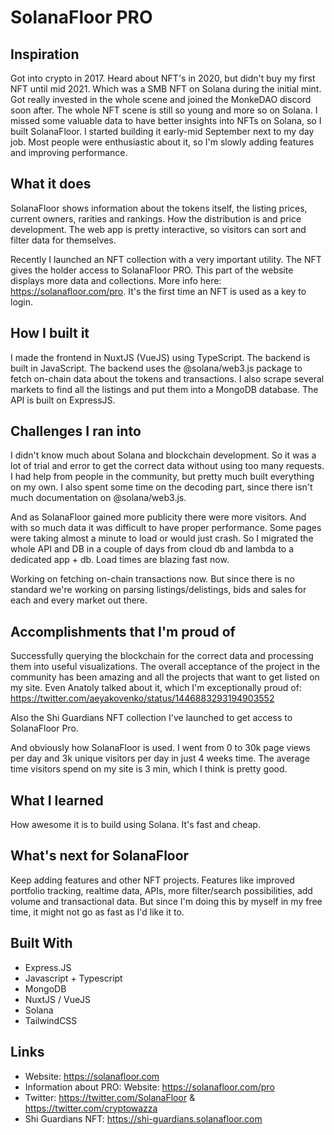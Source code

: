 # SolanaFloor PRO

## Inspiration
Got into crypto in 2017. Heard about NFT's in 2020, but didn't buy my first NFT until mid 2021. Which was a SMB NFT on Solana during the initial mint. Got really invested in the whole scene and joined the MonkeDAO discord soon after. The whole NFT scene is still so young and more so on Solana. I missed some valuable data to have better insights into NFTs on Solana, so I built SolanaFloor. I started building it early-mid September next to my day job. Most people were enthusiastic about it, so I'm slowly adding features and improving performance.

## What it does
SolanaFloor shows information about the tokens itself, the listing prices, current owners, rarities and rankings. How the distribution is and price development. The web app is pretty interactive, so visitors can sort and filter data for themselves.

Recently I launched an NFT collection with a very important utility. The NFT gives the holder access to SolanaFloor PRO. This part of the website displays more data and collections. More info here: https://solanafloor.com/pro. It's the first time an NFT is used as a key to login.

## How I built it
I made the frontend in NuxtJS (VueJS) using TypeScript. The backend is built in JavaScript. The backend uses the @solana/web3.js package to fetch on-chain data about the tokens and transactions. I also scrape several markets to find all the listings and put them into a MongoDB database. The API is built on ExpressJS.

## Challenges I ran into
I didn't know much about Solana and blockchain development. So it was a lot of trial and error to get the correct data without using too many requests. I had help from people in the community, but pretty much built everything on my own. I also spent some time on the decoding part, since there isn't much documentation on @solana/web3.js.

And as SolanaFloor gained more publicity there were more visitors. And with so much data it was difficult to have proper performance. Some pages were taking almost a minute to load or would just crash. So I migrated the whole API and DB in a couple of days from cloud db and lambda to a dedicated app + db. Load times are blazing fast now.

Working on fetching on-chain transactions now. But since there is no standard we're working on parsing listings/delistings, bids and sales for each and every market out there.

## Accomplishments that I'm proud of
Successfully querying the blockchain for the correct data and processing them into useful visualizations. The overall acceptance of the project in the community has been amazing and all the projects that want to get listed on my site. Even Anatoly talked about it, which I'm exceptionally proud of: https://twitter.com/aeyakovenko/status/1446883293194903552

Also the Shi Guardians NFT collection I've launched to get access to SolanaFloor Pro.

And obviously how SolanaFloor is used. I went from 0 to 30k page views per day and 3k unique visitors per day in just 4 weeks time. The average time visitors spend on my site is 3 min, which I think is pretty good.

## What I learned
How awesome it is to build using Solana. It's fast and cheap.

## What's next for SolanaFloor
Keep adding features and other NFT projects. Features like improved portfolio tracking, realtime data, APIs, more filter/search possibilities, add volume and transactional data. But since I'm doing this by myself in my free time, it might not go as fast as I'd like it to.

## Built With
* Express.JS
* Javascript + Typescript
* MongoDB
* NuxtJS / VueJS
* Solana
* TailwindCSS

## Links
* Website: https://solanafloor.com
* Information about PRO: Website: https://solanafloor.com/pro
* Twitter: https://twitter.com/SolanaFloor & https://twitter.com/cryptowazza
* Shi Guardians NFT: https://shi-guardians.solanafloor.com